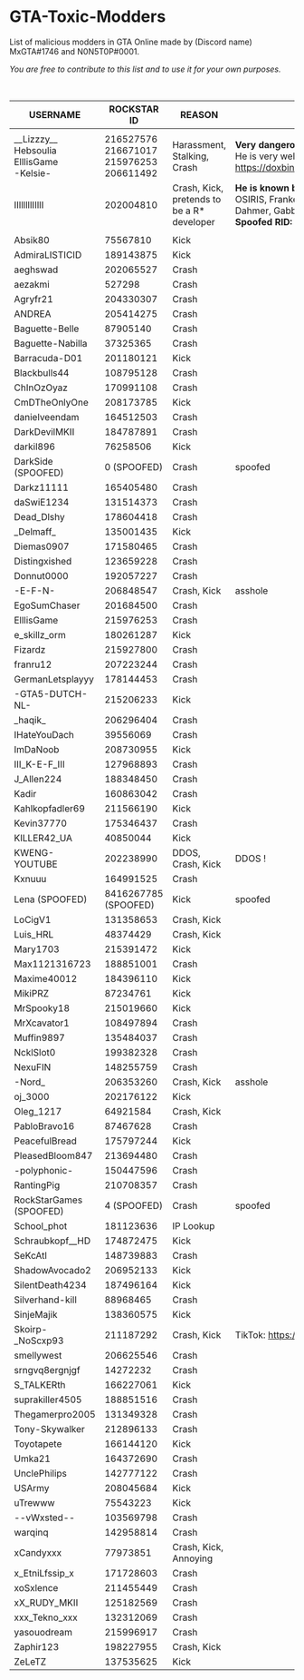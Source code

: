 # GTA-Toxic-Modders
List of malicious modders in GTA Online made by (Discord name) MxGTA#1746 and N0N5T0P#0001.
<br>

*You are free to contribute to this list and to use it for your own purposes.*

<br>

USERNAME | ROCKSTAR ID | REASON | NOTES
------------ | ------------- | ------------- | -------------
  |   |   |
\_\_Lizzzy__<br>Hebsoulia<br>ElllisGame<br>-Kelsie- | 216527576<br>216671017<br>215976253<br>206611492 | Harassment, Stalking, Crash | **Very dangerous**<br>He is very well known, more info here: https://doxbin.com/upload/EXPOSEDKELSIEAKADANIEL
IIllllllIIllI | 202004810 | Crash, Kick, pretends to be a R* developer | **He is known by these spoofed names:**<br> OSIRIS, Frankenstein, HenkerMajini, PUMPKINS, Jeffrey Dahmer, GabberHead<br> **Spoofed RID:** 6969696969
  |   |   |
Absik80 | 75567810 | Kick |
AdmiraLISTICID | 189143875 | Kick |
aeghswad | 202065527 | Crash |
aezakmi | 527298 | Crash |
Agryfr21 | 204330307 | Crash |
ANDREA | 205414275 | Crash |
Baguette-Belle | 87905140 | Crash |
Baguette-Nabilla | 37325365 | Crash |
Barracuda-D01 | 201180121 | Kick |
Blackbulls44 | 108795128 | Crash |
ChInOzOyaz | 170991108 | Crash |
CmDTheOnlyOne | 208173785 | Kick |
danielveendam | 164512503 | Crash |
DarkDevilMKII | 184787891 | Crash |
darkil896 | 76258506 | Kick |
DarkSide (SPOOFED) | 0 (SPOOFED) | Crash | spoofed
Darkz11111 | 165405480 | Crash |
daSwiE1234 | 131514373 | Crash |
Dead_Dlshy | 178604418 | Crash |
\_Delmaff_ | 135001435 | Kick |
Diemas0907 | 171580465 | Crash |
Distingxished | 123659228 | Crash |
Donnut0000 | 192057227 | Crash |
-E-F-N- | 206848547 | Crash, Kick | asshole
EgoSumChaser | 201684500 | Crash |
ElllisGame | 215976253 | Crash |
e_skillz_orm | 180261287 | Kick |
Fizardz | 215927800 | Crash |
franru12 | 207223244 | Crash |
GermanLetsplayyy | 178144453 | Crash |
-GTA5-DUTCH-NL- | 215206233 | Kick |
\_haqik_ | 206296404 | Crash |
IHateYouDach | 39556069 | Crash |
ImDaNoob | 208730955 | Kick |
III_K-E-F_III | 127968893 | Crash |
J_Allen224 | 188348450 | Crash |
Kadir | 160863042 | Crash |
Kahlkopfadler69 | 211566190 | Kick |
Kevin37770 | 175346437 | Crash |
KILLER42_UA | 40850044 | Kick |
KWENG-YOUTUBE | 202238990 | DDOS, Crash, Kick | DDOS !
Kxnuuu | 164991525 | Crash |
Lena (SPOOFED) | 8416267785 (SPOOFED) | Kick | spoofed
LoCigV1 | 131358653 | Crash, Kick
Luis_HRL | 48374429 | Crash, Kick
Mary1703 | 215391472 | Kick |
Max1121316723 | 188851001 | Crash |
Maxime40012 | 184396110 | Kick |
MikiPRZ | 87234761 | Kick |
MrSpooky18 | 215019660 | Kick |
MrXcavator1 | 108497894 | Crash |
Muffin9897 | 135484037 | Crash |
NcklSlot0 | 199382328 | Crash |
NexuFIN | 148255759 | Crash |
-Nord_ | 206353260 | Crash, Kick | asshole
oj_3000 | 202176122 | Kick |
Oleg_1217 | 64921584 | Crash, Kick
PabloBravo16 | 87467628 | Crash |
PeacefulBread | 175797244 | Kick |
PleasedBloom847 | 213694480 | Crash |
-polyphonic- | 150447596 | Crash |
RantingPig | 210708357 | Crash |
RockStarGames (SPOOFED) | 4 (SPOOFED) | Crash | spoofed
School_phot | 181123636 | IP Lookup
Schraubkopf__HD | 174872475 | Kick
SeKcAtl | 148739883 | Crash |
ShadowAvocado2 | 206952133 | Kick |
SilentDeath4234 | 187496164 | Kick |
Silverhand-kill | 88968465 | Crash |
SinjeMajik | 138360575 | Kick |
Skoirp-_NoScxp93 | 211187292 | Crash, Kick | TikTok: https://www.tiktok.com/@snoopyenktm
smellywest | 206625546 | Crash |
srngvq8ergnjgf | 14272232 | Crash
S_TALKERth | 166227061 | Kick |
suprakiller4505 | 188851516 | Crash |
Thegamerpro2005 | 131349328 | Crash |
Tony-Skywalker | 212896133 | Crash |
Toyotapete | 166144120 | Kick |
Umka21 | 164372690 | Crash |
UnclePhilips | 142777122 | Crash |
USArmy | 208045684 | Kick |
uTrewww | 75543223 | Kick |
--vWxsted-- | 103569798 | Crash |
warqinq | 142958814 | Crash |
xCandyxxx | 77973851 | Crash, Kick, Annoying
x_EtniLfssip_x | 171728603 | Crash |
xoSxlence | 211455449 | Crash |
xX_RUDY_MKII | 125182569 | Crash |
xxx_Tekno_xxx | 132312069 | Crash |
yasouodream | 215996917 | Crash |
Zaphir123 | 198227955 | Crash, Kick
ZeLeTZ | 137535625 | Kick |


